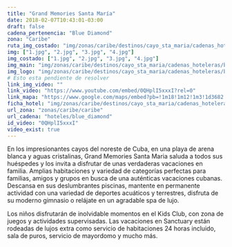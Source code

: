 ```yaml
---
title: "Grand Memories Santa María"
date: 2018-02-07T10:43:01-03:00
draft: false
cadena_pertenencia: "Blue Diamond"
zona: "Caribe"
ruta_img_costado: "img/zonas/caribe/destinos/cayo_sta_maria/cadenas_hoteleras/blue_diamond/memories/grand_memories_santa_maria/imagenes_hotel/"
img: ["1.jpg", "2.jpg", "3.jpg", "4.jpg"]
img_costado: ["1.jpg", "2.jpg", "3.jpg", "4.jpg"]
img_main: "img/zonas/caribe/destinos/cayo_sta_maria/cadenas_hoteleras/blue_diamond/memories/grand_memories_santa_maria/ficha_hotel.jpg"
img_logo: "img/zonas/caribe/destinos/cayo_sta_maria/cadenas_hoteleras/blue_diamond/memories/grand_memories_santa_maria/logo/logo_hotel.jpg"
# Esto esta pendiente de resolver
link_img_video: ""
link_video: "https://www.youtube.com/embed/0QHplI5xxxI?rel=0"
link_mapa: "https://www.google.com/maps/embed?pb=!1m18!1m12!1m3!1d3682.0372486965853!2d-78.98294018503894!3d22.652399785141785!2m3!1f0!2f0!3f0!3m2!1i1024!2i768!4f13.1!3m3!1m2!1s0x892aeaf12730d285%3A0x52324458cdeb67dc!2sGrand+Memories+Santa+Maria+All+Inclusive!5e0!3m2!1ses!2scl!4v1518187227206"
ficha_hotel: "img/zonas/caribe/destinos/cayo_sta_maria/cadenas_hoteleras/blue_diamond/memories/grand_memories_santa_maria/ficha_hotel.pdf"
url_zona: "zonas/caribe/caribe"
url_cadena: "hoteles/blue_diamond"
id_video: "0QHplI5xxxI"
video_exist: true
---
```

En los impresionantes cayos del noreste de Cuba, en una playa de arena blanca y aguas cristalinas, Grand Memories Santa Maria saluda a todos sus huéspedes y los invita a disfrutar de unas verdaderas vacaciones en familia. Amplias habitaciones y variedad de categorías perfectas para familias, amigos y grupos en busca de una auténticas vacaciones cubanas. Descansa en sus deslumbrantes piscinas, mantente en permanente actividad con una variedad de deportes acuáticos y terrestres, disfruta de su moderno gimnasio o relájate en un agradable spa de lujo.

Los niños disfrutarán de inolvidable momentos en el Kids Club, con zona de juegos y actividades supervisadas. Las vacaciones en Sanctuary están rodeadas de lujos extra como servicio de habitaciones 24 horas incluido, sala de puros, servicio de mayordomo y mucho más.
